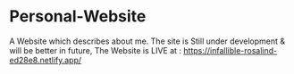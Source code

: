 # Personal-Website
A Website which describes about me. 
The site is Still under development & will be better in future,
The Website is LIVE at : https://infallible-rosalind-ed28e8.netlify.app/
